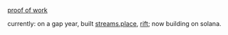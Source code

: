 [proof of work](https://soulninja.bio)

currently: on a gap year, built [streams.place](https://streams.place), [rift](https://onrift.xyz); now building on solana.
